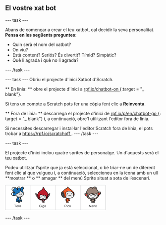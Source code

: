 ## El vostre xat bot

\--- task \---

Abans de començar a crear el teu xatbot, cal decidir la seva personalitat. **Pensa en les següents preguntes**:

+ Quin serà el nom del xatbot?
+ On viu?
+ Està content? Seriós? És divertit? Tímid? Simpàtic?
+ Què li agrada i què no li agrada?

\--- /task \---

\--- task \--- Obriu el projecte d'inici Xatbot d'Scratch.

** En línia: ** obre el projecte d'inici a [ rpf.io/chatbot-on ](http://rpf.io/chatbot-on) {:target = "_ blank"}.

Si tens un compte a Scratch pots fer una còpia fent clic a **Reinventa**.

** Fora de línia: ** descarrega el projecte d'inici de [ rpf.io/p/en/chatbot-go ](http://rpf.io/p/en/chatbot-go) {: target = "_ blank"} i, a continuació, obre'l utilitzant l'editor fora de línia.

Si necessites descarregar i instal·lar l'editor Scratch fora de línia, el pots trobar a [ https://rpf.io/scratchoff ](rpf.io/scratchoff). \--- /task \---

\--- task \---

El projecte d'inici inclou quatre sprites de personatge. Un d'aquests serà el teu xatbot.

Podeu utilitzar l’sprite que ja està seleccionat, o bé triar-ne un de diferent fent clic al que vulgueu i, a continuació, seleccioneu en la icona amb un ull **mostrar ** o ** amagar ** del menú Sprite situat a sota de l’escenari.

![Tria un personatge](images/chatbot-characters.png)

\--- /task \---
